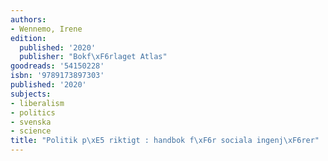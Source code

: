```yaml
---
authors:
- Wennemo, Irene
edition:
  published: '2020'
  publisher: "Bokf\xF6rlaget Atlas"
goodreads: '54150228'
isbn: '9789173897303'
published: '2020'
subjects:
- liberalism
- politics
- svenska
- science
title: "Politik p\xE5 riktigt : handbok f\xF6r sociala ingenj\xF6rer"
---
```


